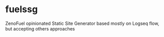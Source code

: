 # fuelssg
ZenoFuel opinionated Static Site Generator based mostly on Logseq flow, but accepting others approaches
